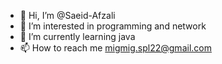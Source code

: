 - 👋 Hi, I’m @Saeid-Afzali
- 👀 I’m interested in programming and network 
- 🌱 I’m currently learning java 
- 📫 How to reach me migmig.spl22@gmail.com

<!---
Sid-Afzali/Sid-Afzali is a ✨ special ✨ repository because its `README.md` (this file) appears on your GitHub profile.
You can click the Preview link to take a look at your changes.
--->
